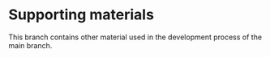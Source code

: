 Supporting materials
===============
This branch contains other material used in the development process of the main branch.

